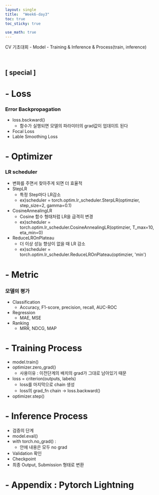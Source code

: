 ```yaml
---
layout: single
title:  "Week6-day3"
toc: true
toc_sticky: true

use_math: true
---
```


CV 기초대회 - Model - Training & Inference & Process(train, inference)

<br>

## [ special ]


# - Loss

### Error Backpropagation
- loss.bsckward()
    - 함수가 실행되면 모델의 파라미터의 grad값이 업데이트 된다
- Focal Loss
- Lable Smoothing Loss

# - Optimizer

### LR scheduler

- 변화를 주면서 찾아주게 되면 더 효율적
- StepLR
    - 특정 Step마다 LR감소
    - ex)scheduler = torch.optim.lr_scheduler.SterpLR(optimzier, step_size=2, gamma=0.1)
- CosineAnnealingLR
    - Cosine 함수 형태처럼 LR을 급격히 변경
    - ex)scheduler = torch.optim.lr_scheduler.CosineAnnealingLR(optimzier, T_max=10, eta_min=0)
- ReduceLROnPlateau
    - 더 이상 성능 향상이 없을 때 LR 감소
    - ex)scheduler = torch.optim.lr_scheduler.ReduceLROnPlateau(optimzier, 'min')
        
# - Metric

### 모델의 평가
- Classification
    - Accuracy, F1-score, precision, recall, AUC-ROC
- Regression
    - MAE, MSE
- Ranking
    - MRR, NDCG, MAP
    
# - Training Process
- model.train()
- optimizer.zero_grad()
    - 사용이유 : 이전단계의 배치의 grad가 그대로 남아있기 때문
- loss = criterion(outputs, labels)
    - loss를 마지막으로 chain 생성 
    - loss의 grad_fn chain -> loss.backward()
- optimizer.step()

# - Inference Process
- 검증의 단계
- model.eval()
- with torch.no_grad() :
    - 안에 내용은 모두 no grad
- Validation 확인
- Checkpoint
- 최종 Output, Submission 형태로 변환

# - Appendix : Pytorch Lightning

